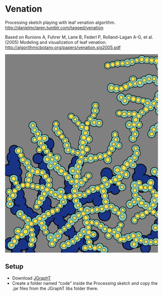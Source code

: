 Venation
========
Processing sketch playing with leaf venation algorithm.
http://danielmclaren.tumblr.com/tagged/venation

Based on Runions A, Fuhrer M, Lane B, Federl P, Rolland-Lagan A-G, et al. (2005) Modeling and visualization of leaf venation.
http://algorithmicbotany.org/papers/venation.sig2005.pdf

![render.png](https://raw.githubusercontent.com/danielgm/Venation/master/render.png)

Setup
-----

 - Download [JGraphT](http://jgrapht.org)
 - Create a folder named “code” inside the Processing sketch and copy the .jar files from the JGraphT libs folder there.

